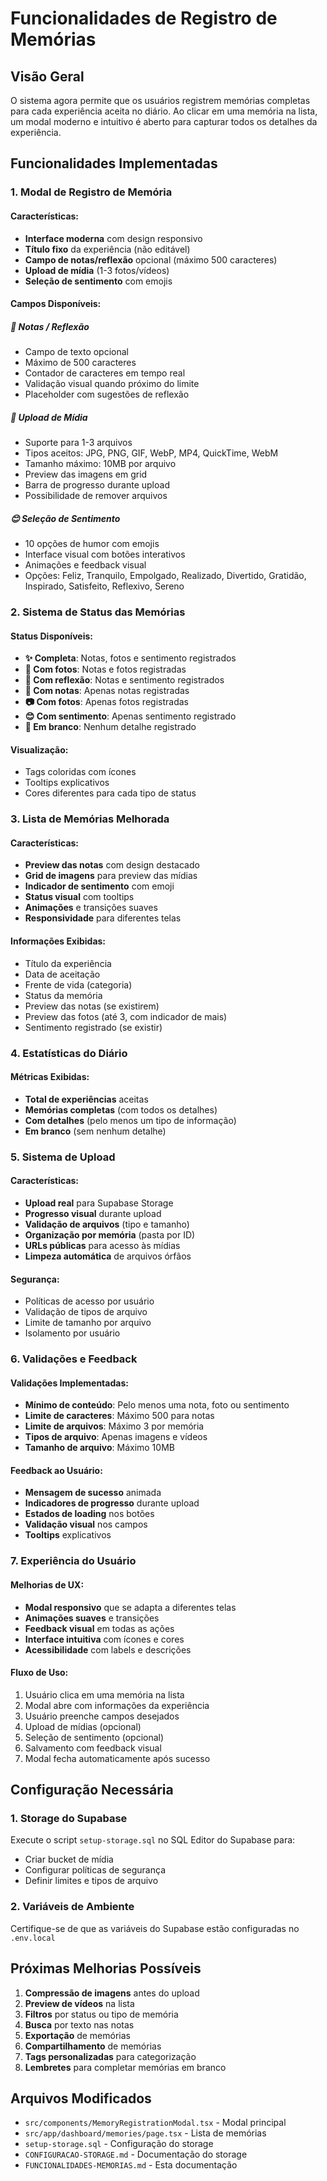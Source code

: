 # Funcionalidades de Registro de Memórias

## Visão Geral

O sistema agora permite que os usuários registrem memórias completas para cada experiência aceita no diário. Ao clicar em uma memória na lista, um modal moderno e intuitivo é aberto para capturar todos os detalhes da experiência.

## Funcionalidades Implementadas

### 1. Modal de Registro de Memória

#### Características:
- **Interface moderna** com design responsivo
- **Título fixo** da experiência (não editável)
- **Campo de notas/reflexão** opcional (máximo 500 caracteres)
- **Upload de mídia** (1-3 fotos/vídeos)
- **Seleção de sentimento** com emojis

#### Campos Disponíveis:

##### 📝 Notas / Reflexão
- Campo de texto opcional
- Máximo de 500 caracteres
- Contador de caracteres em tempo real
- Validação visual quando próximo do limite
- Placeholder com sugestões de reflexão

##### 📸 Upload de Mídia
- Suporte para 1-3 arquivos
- Tipos aceitos: JPG, PNG, GIF, WebP, MP4, QuickTime, WebM
- Tamanho máximo: 10MB por arquivo
- Preview das imagens em grid
- Barra de progresso durante upload
- Possibilidade de remover arquivos

##### 😊 Seleção de Sentimento
- 10 opções de humor com emojis
- Interface visual com botões interativos
- Animações e feedback visual
- Opções: Feliz, Tranquilo, Empolgado, Realizado, Divertido, Gratidão, Inspirado, Satisfeito, Reflexivo, Sereno

### 2. Sistema de Status das Memórias

#### Status Disponíveis:
- **✨ Completa**: Notas, fotos e sentimento registrados
- **📸 Com fotos**: Notas e fotos registradas
- **💭 Com reflexão**: Notas e sentimento registrados
- **📝 Com notas**: Apenas notas registradas
- **📷 Com fotos**: Apenas fotos registradas
- **😊 Com sentimento**: Apenas sentimento registrado
- **📄 Em branco**: Nenhum detalhe registrado

#### Visualização:
- Tags coloridas com ícones
- Tooltips explicativos
- Cores diferentes para cada tipo de status

### 3. Lista de Memórias Melhorada

#### Características:
- **Preview das notas** com design destacado
- **Grid de imagens** para preview das mídias
- **Indicador de sentimento** com emoji
- **Status visual** com tooltips
- **Animações** e transições suaves
- **Responsividade** para diferentes telas

#### Informações Exibidas:
- Título da experiência
- Data de aceitação
- Frente de vida (categoria)
- Status da memória
- Preview das notas (se existirem)
- Preview das fotos (até 3, com indicador de mais)
- Sentimento registrado (se existir)

### 4. Estatísticas do Diário

#### Métricas Exibidas:
- **Total de experiências** aceitas
- **Memórias completas** (com todos os detalhes)
- **Com detalhes** (pelo menos um tipo de informação)
- **Em branco** (sem nenhum detalhe)

### 5. Sistema de Upload

#### Características:
- **Upload real** para Supabase Storage
- **Progresso visual** durante upload
- **Validação de arquivos** (tipo e tamanho)
- **Organização por memória** (pasta por ID)
- **URLs públicas** para acesso às mídias
- **Limpeza automática** de arquivos órfãos

#### Segurança:
- Políticas de acesso por usuário
- Validação de tipos de arquivo
- Limite de tamanho por arquivo
- Isolamento por usuário

### 6. Validações e Feedback

#### Validações Implementadas:
- **Mínimo de conteúdo**: Pelo menos uma nota, foto ou sentimento
- **Limite de caracteres**: Máximo 500 para notas
- **Limite de arquivos**: Máximo 3 por memória
- **Tipos de arquivo**: Apenas imagens e vídeos
- **Tamanho de arquivo**: Máximo 10MB

#### Feedback ao Usuário:
- **Mensagem de sucesso** animada
- **Indicadores de progresso** durante upload
- **Estados de loading** nos botões
- **Validação visual** nos campos
- **Tooltips** explicativos

### 7. Experiência do Usuário

#### Melhorias de UX:
- **Modal responsivo** que se adapta a diferentes telas
- **Animações suaves** e transições
- **Feedback visual** em todas as ações
- **Interface intuitiva** com ícones e cores
- **Acessibilidade** com labels e descrições

#### Fluxo de Uso:
1. Usuário clica em uma memória na lista
2. Modal abre com informações da experiência
3. Usuário preenche campos desejados
4. Upload de mídias (opcional)
5. Seleção de sentimento (opcional)
6. Salvamento com feedback visual
7. Modal fecha automaticamente após sucesso

## Configuração Necessária

### 1. Storage do Supabase
Execute o script `setup-storage.sql` no SQL Editor do Supabase para:
- Criar bucket de mídia
- Configurar políticas de segurança
- Definir limites e tipos de arquivo

### 2. Variáveis de Ambiente
Certifique-se de que as variáveis do Supabase estão configuradas no `.env.local`

## Próximas Melhorias Possíveis

1. **Compressão de imagens** antes do upload
2. **Preview de vídeos** na lista
3. **Filtros** por status ou tipo de memória
4. **Busca** por texto nas notas
5. **Exportação** de memórias
6. **Compartilhamento** de memórias
7. **Tags personalizadas** para categorização
8. **Lembretes** para completar memórias em branco

## Arquivos Modificados

- `src/components/MemoryRegistrationModal.tsx` - Modal principal
- `src/app/dashboard/memories/page.tsx` - Lista de memórias
- `setup-storage.sql` - Configuração do storage
- `CONFIGURACAO-STORAGE.md` - Documentação do storage
- `FUNCIONALIDADES-MEMORIAS.md` - Esta documentação 